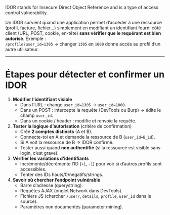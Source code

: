 IDOR stands for Insecure Direct Object Reference and is a type of access control vulnerability.

Un IDOR survient quand une application permet d’accéder à une ressource (profil, facture, fichier…) simplement en modifiant un identifiant fourni côté client (URL, POST, cookie, en-tête) **sans vérifier que le requérant est bien autorisé**. Exemple :  
`/profile?user_id=1305` → changer `1305` en `1000` donne accès au profil d’un autre utilisateur.

---
# Étapes pour détecter et confirmer un IDOR

1. **Modifier l’identifiant visible**
    - Dans l’URL : change `user_id=1305` → `user_id=1000`.
    - Dans un POST : intercepte la requête (DevTools ou Burp) → édite le champ `user_id`.
    - Dans un cookie / header : modifie et renvoie la requête.
2. **Tester la logique d’autorisation** (critère de confirmation)
    - Crée **2 comptes distincts** (A et B).
    - Connecte-toi en A et demande la ressource de B (`user_id=B_id`).
    - Si A voit la ressource de B => IDOR confirmé.
    - Tester aussi quand **non authentifié** (si la ressource est visible sans login, c’est grave).
3. **Vérifier les variations d’identifiants**
    - Incrémente/décrémente l’ID (`+1`, `-1`) pour voir si d’autres profils sont accessibles.
    - Tenter des IDs hauts/0/negatifs/strings.
4. **Savoir où chercher l’endpoint vulnérable**
    - Barre d’adresse (querystring).
    - Requêtes AJAX (onglet Network dans DevTools).
    - Fichiers JS (chercher `/user/`, `details`, `profile`, `user_id` dans le source).
    - Paramètres non documentés (parameter mining).